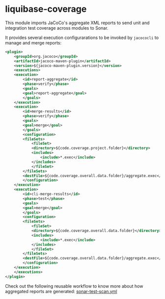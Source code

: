 # liquibase-coverage

This module imports JaCoCo's aggregate XML reports to send unit and integration test coverage across modules to Sonar.

It provides several execution configurarations to be invoked by `jacococli` to manage and merge reports:

```xml
<plugin>
    <groupId>org.jacoco</groupId>
    <artifactId>jacoco-maven-plugin</artifactId>
    <version>${jacoco-maven-plugin.version}</version>
    <executions>
    <execution>
        <id>report-aggregate</id>
        <phase>verify</phase>
        <goals>
        <goal>report-aggregate</goal>
        </goals>
    </execution>
    <execution>
        <id>merge-results</id>
        <phase>verify</phase>
        <goals>
        <goal>merge</goal>
        </goals>
        <configuration>
        <fileSets>
            <fileSet>
            <directory>${code.coverage.project.folder}</directory>
            <includes>
                <include>*.exec</include>
            </includes>
            </fileSet>
        </fileSets>
        <destFile>${code.coverage.overall.data.folder}/aggregate.exec</destFile>
        </configuration>
    </execution>
    <execution>
        <id>cli-merge-results</id>
        <phase>test</phase>
        <goals>
        <goal>merge</goal>
        </goals>
        <configuration>
        <fileSets>
            <fileSet>
            <directory>${code.coverage.overall.data.folder}</directory>
            <includes>
                <include>*.exec</include>
            </includes>
            </fileSet>
        </fileSets>
        <destFile>${code.coverage.overall.data.folder}/aggregate.exec</destFile>
        </configuration>
    </execution>
    </executions>
</plugin>
```

Check out the following reusable workflow to know more about how aggregated reports are generated: [sonar-test-scan.yml](https://github.com/liquibase/build-logic/blob/main/.github/workflows/sonar-test-scan.yml)